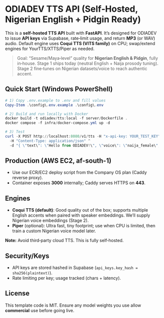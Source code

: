 # ODIADEV TTS API (Self‑Hosted, Nigerian English + Pidgin Ready)

This is a **self‑hosted TTS API** built with **FastAPI**. It’s designed for ODIADEV to issue **API keys** via Supabase, rate‑limit usage, and return **MP3** (or WAV) audio. Default engine uses **Coqui TTS (VITS family)** on CPU; swap/extend engines for YourTTS/XTTS/Piper as needed.

> Goal: “Sesame/Maya‑level” quality for **Nigerian English & Pidgin**, fully in‑house. Stage 1 ships today (neutral English + Naija prosody tuning). Stage 2 fine‑tunes on Nigerian datasets/voice to reach authentic accent.

## Quick Start (Windows PowerShell)

```powershell
# 1) Copy .env.example to .env and fill values
Copy-Item .\config\.env.example .\config\.env

# 2) Build and run locally with Docker
docker build -t odiadev/tts:local -f server/Dockerfile .
docker compose -f infra/docker-compose.yml up -d

# 3) Test
curl -X POST http://localhost:8080/v1/tts -H "x-api-key: YOUR_TEST_KEY" ^
  -H "Content-Type: application/json" ^
  -d "{ \"text\": \"Hello from ODIADEV!\", \"voice\": \"naija_female\", \"format\": \"mp3\" } " --output out.mp3
```

## Production (AWS EC2, af-south-1)
- Use our ECR/EC2 deploy script from the Company OS plan (Caddy reverse proxy).
- Container exposes **3000** internally; Caddy serves HTTPS on **443**.

## Engines
- **Coqui TTS (default)**: Good quality out of the box; supports multiple English accents when paired with speaker embeddings. We’ll supply Nigerian voice embeddings (Stage 2).
- **Piper** (optional): Ultra fast, tiny footprint; use when CPU is limited, then train a custom Nigerian voice model later.

**Note:** Avoid third‑party cloud TTS. This is fully self‑hosted.

## Security/Keys
- API keys are stored hashed in Supabase (`api_keys.key_hash = sha256(plaintext)`).
- Rate limiting per key; usage tracked (chars + latency).

## License
This template code is MIT. Ensure any model weights you use allow **commercial** use before going live.
